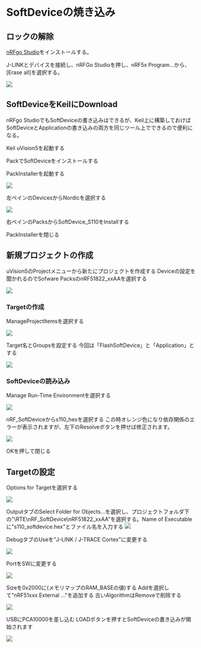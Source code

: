 # SoftDeviceの焼き込み

## ロックの解除

[nRFgo Studio](https://www.nordicsemi.com/chi/node_176/2.4GHz-RF/nRFgo-Studio)をインストールする。

J-LINKとデバイスを接続し、nRFGo Studioを押し、nRF5x Program...から、[Erase all]を選択する。

![](../img/dev/nrf/soft001.png)

## SoftDeviceをKeilにDownload

nRFgo StudioでもSoftDeviceの書き込みはできるが、Keil上に構築しておけばSoftDeviceとApplicationの書き込みの両方を同じツール上でできるので便利になる。

Keil uVision5を起動する

PackでSoftDeviceをインストールする

PackInstallerを起動する

![](../img/dev/nrf/soft002.png)

左ペインのDevicesからNordicを選択する

![](../img/dev/nrf/soft003.png)

右ペインのPacksからSoftDevice_S110をInstallする 

PackInstallerを閉じる

## 新規プロジェクトの作成

uVision5のProjectメニューから新たにプロジェクトを作成する
Deviceの設定を聞かれるのでSofware PacksのnRF51822_xxAAを選択する 

![](../img/dev/nrf/soft004.png)

### Targetの作成

ManageProjectItemsを選択する

![](../img/dev/nrf/soft005.png)


Target名とGroupsを設定する
今回は「FlashSoftDevice」と「Application」とする 

![](../img/dev/nrf/soft006.png)

### SoftDeviceの読み込み

Manage Run-Time Environmentを選択する

![](../img/dev/nrf/soft007.png)

nRF_SoftDeviceからs110_hexを選択する
この時オレンジ色になり依存関係のエラーが表示されますが、左下のResolveボタンを押せば修正されます。

![](../img/dev/nrf/soft008.png)

OKを押して閉じる

## Targetの設定

Options for Targetを選択する

![](../img/dev/nrf/soft009.png)

OutputタブのSelect Folder for Objects...を選択し、プロジェクトフォルダ下の"\RTE\nRF_SoftDevice\nRF51822_xxAA"を選択する。Name of Executableに"s110_softdevice.hex"とファイル名を入力する 
![](../img/dev/nrf/soft010.png)

DebugタブのUseを"J-LINK / J-TRACE Cortex"に変更する

![](../img/dev/nrf/soft011.png)

PortをSWに変更する 

![](../img/dev/nrf/soft012.png)

Sizeを0x2000に(メモリマップのRAM_BASEの値)する
Addを選択して"nRF51xxx External ..."を追加する
古いAlgorithmはRemoveで削除する

![](../img/dev/nrf/soft013.png)

USBにPCA10000を差し込む
LOADボタンを押すとSoftDeviceの書き込みが開始されます

![](../img/dev/nrf/soft014.png)
